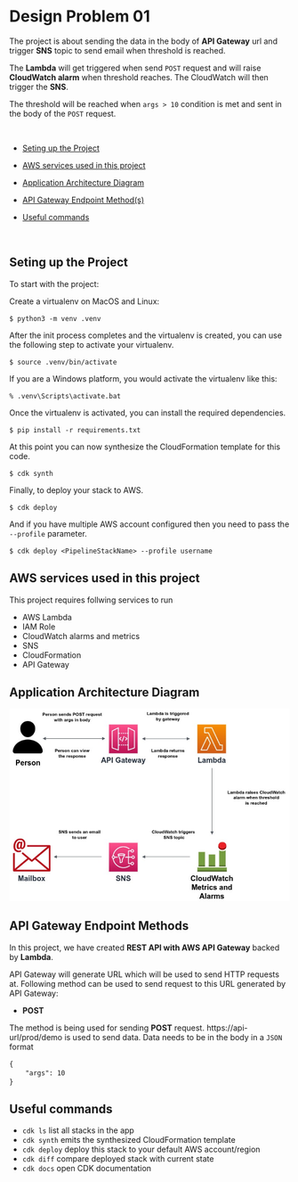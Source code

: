 
# Design Problem 01

The project is about sending the data in the body of **API Gateway** url and trigger **SNS** topic to send email when threshold is reached.

The **Lambda** will get triggered when send `POST` request and will raise **CloudWatch alarm** when threshold reaches. The CloudWatch will then trigger the **SNS**.

The threshold will be reached when `args > 10` condition is met and sent in the body of the `POST` request.

<br>

* [Seting up the Project](#seting-up-the-project)

* [AWS services used in this project](#aws-services-used-in-this-project)

* [Application Architecture Diagram](#application-architecture-diagrams)

* [API Gateway Endpoint Method(s)](#api-gateway-endpoint-methods)

* [Useful commands](#useful-commands)

<br>


## Seting up the Project

To start with the project:

Create a virtualenv on MacOS and Linux:

```
$ python3 -m venv .venv
```

After the init process completes and the virtualenv is created, you can use the following
step to activate your virtualenv.

```
$ source .venv/bin/activate
```

If you are a Windows platform, you would activate the virtualenv like this:

```
% .venv\Scripts\activate.bat
```

Once the virtualenv is activated, you can install the required dependencies.

```
$ pip install -r requirements.txt
```

At this point you can now synthesize the CloudFormation template for this code.

```
$ cdk synth
```

Finally, to deploy your stack to AWS.

```
$ cdk deploy
```

And if you have multiple AWS account configured then you need to pass the `--profile` parameter.

```
$ cdk deploy <PipelineStackName> --profile username
```

## AWS services used in this project

This project requires follwing services to run

- AWS Lambda
- IAM Role
- CloudWatch alarms and metrics
- SNS
- CloudFormation
- API Gateway

## Application Architecture Diagram
![Web Health App Architecture Diagram](public/images/DesignProblem01.jpg)

## API Gateway Endpoint Methods
In this project, we have created **REST API with AWS API Gateway** backed by **Lambda**.

API Gateway will generate URL which will be used to send HTTP requests at. Following method can be used to send request to this URL generated by API Gateway:

* **POST**

The method is being used for sending **POST** request.
https://api-url/prod/demo is used to send data. Data needs to be in the body in a `JSON` format

```
{
    "args": 10
}
```

## Useful commands

 * `cdk ls`          list all stacks in the app
 * `cdk synth`       emits the synthesized CloudFormation template
 * `cdk deploy`      deploy this stack to your default AWS account/region
 * `cdk diff`        compare deployed stack with current state
 * `cdk docs`        open CDK documentation
